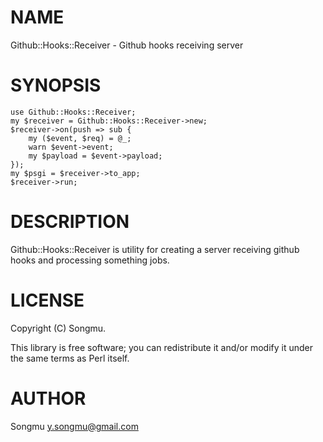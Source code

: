 # NAME

Github::Hooks::Receiver - Github hooks receiving server

# SYNOPSIS

    use Github::Hooks::Receiver;
    my $receiver = Github::Hooks::Receiver->new;
    $receiver->on(push => sub {
        my ($event, $req) = @_;
        warn $event->event;
        my $payload = $event->payload;
    });
    my $psgi = $receiver->to_app;
    $receiver->run;

# DESCRIPTION

Github::Hooks::Receiver is utility for creating a server receiving
github hooks and processing something jobs.

# LICENSE

Copyright (C) Songmu.

This library is free software; you can redistribute it and/or modify
it under the same terms as Perl itself.

# AUTHOR

Songmu <y.songmu@gmail.com>
